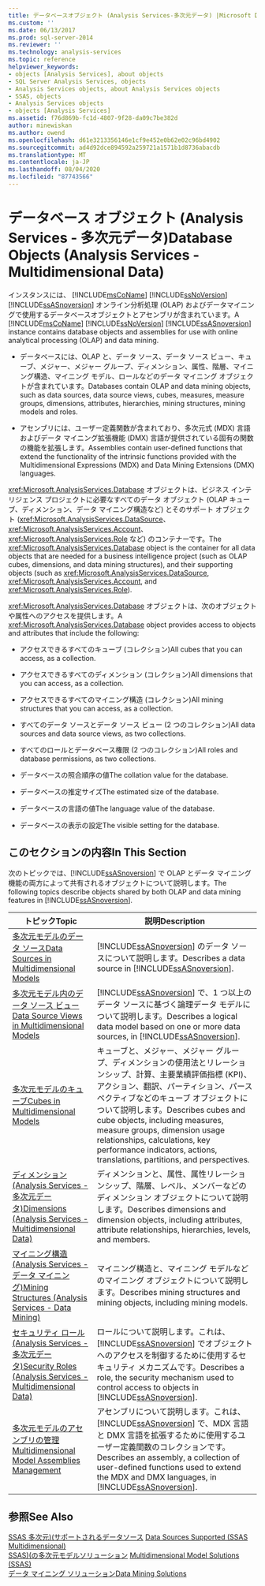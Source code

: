 ```yaml
---
title: データベースオブジェクト (Analysis Services-多次元データ) |Microsoft Docs
ms.custom: ''
ms.date: 06/13/2017
ms.prod: sql-server-2014
ms.reviewer: ''
ms.technology: analysis-services
ms.topic: reference
helpviewer_keywords:
- objects [Analysis Services], about objects
- SQL Server Analysis Services, objects
- Analysis Services objects, about Analysis Services objects
- SSAS, objects
- Analysis Services objects
- objects [Analysis Services]
ms.assetid: f76d869b-fc1d-4807-9f28-da09c7be382d
author: minewiskan
ms.author: owend
ms.openlocfilehash: d61e3213356146e1cf9e452e0b62e02c96bd4902
ms.sourcegitcommit: ad4d92dce894592a259721a1571b1d8736abacdb
ms.translationtype: MT
ms.contentlocale: ja-JP
ms.lasthandoff: 08/04/2020
ms.locfileid: "87743566"
---
```

# <a name="database-objects-analysis-services---multidimensional-data"></a><span data-ttu-id="79454-102">データベース オブジェクト (Analysis Services - 多次元データ)</span><span class="sxs-lookup"><span data-stu-id="79454-102">Database Objects (Analysis Services - Multidimensional Data)</span></span>
  <span data-ttu-id="79454-103">インスタンスには、 [!INCLUDE[msCoName](../../../includes/msconame-md.md)] [!INCLUDE[ssNoVersion](../../../includes/ssnoversion-md.md)] [!INCLUDE[ssASnoversion](../../../includes/ssasnoversion-md.md)] オンライン分析処理 (OLAP) およびデータマイニングで使用するデータベースオブジェクトとアセンブリが含まれています。</span><span class="sxs-lookup"><span data-stu-id="79454-103">A [!INCLUDE[msCoName](../../../includes/msconame-md.md)] [!INCLUDE[ssNoVersion](../../../includes/ssnoversion-md.md)] [!INCLUDE[ssASnoversion](../../../includes/ssasnoversion-md.md)] instance contains database objects and assemblies for use with online analytical processing (OLAP) and data mining.</span></span>  
  
-   <span data-ttu-id="79454-104">データベースには、OLAP と、データ ソース、データ ソース ビュー、キューブ、メジャー、メジャー グループ、ディメンション、属性、階層、マイニング構造、マイニング モデル、ロールなどのデータ マイニング オブジェクトが含まれています。</span><span class="sxs-lookup"><span data-stu-id="79454-104">Databases contain OLAP and data mining objects, such as data sources, data source views, cubes, measures, measure groups, dimensions, attributes, hierarchies, mining structures, mining models and roles.</span></span>  
  
-   <span data-ttu-id="79454-105">アセンブリには、ユーザー定義関数が含まれており、多次元式 (MDX) 言語およびデータ マイニング拡張機能 (DMX) 言語が提供されている固有の関数の機能を拡張します。</span><span class="sxs-lookup"><span data-stu-id="79454-105">Assemblies contain user-defined functions that extend the functionality of the intrinsic functions provided with the Multidimensional Expressions (MDX) and Data Mining Extensions (DMX) languages.</span></span>  
  
 <span data-ttu-id="79454-106"><xref:Microsoft.AnalysisServices.Database> オブジェクトは、ビジネス インテリジェンス プロジェクトに必要なすべてのデータ オブジェクト (OLAP キューブ、ディメンション、データ マイニング構造など) とそのサポート オブジェクト (<xref:Microsoft.AnalysisServices.DataSource>、<xref:Microsoft.AnalysisServices.Account>、<xref:Microsoft.AnalysisServices.Role> など) のコンテナーです。</span><span class="sxs-lookup"><span data-stu-id="79454-106">The <xref:Microsoft.AnalysisServices.Database> object is the container for all data objects that are needed for a business intelligence project (such as OLAP cubes, dimensions, and data mining structures), and their supporting objects (such as <xref:Microsoft.AnalysisServices.DataSource>, <xref:Microsoft.AnalysisServices.Account>, and <xref:Microsoft.AnalysisServices.Role>).</span></span>  
  
 <span data-ttu-id="79454-107"><xref:Microsoft.AnalysisServices.Database> オブジェクトは、次のオブジェクトや属性へのアクセスを提供します。</span><span class="sxs-lookup"><span data-stu-id="79454-107">A <xref:Microsoft.AnalysisServices.Database> object provides access to objects and attributes that include the following:</span></span>  
  
-   <span data-ttu-id="79454-108">アクセスできるすべてのキューブ (コレクション)</span><span class="sxs-lookup"><span data-stu-id="79454-108">All cubes that you can access, as a collection.</span></span>  
  
-   <span data-ttu-id="79454-109">アクセスできるすべてのディメンション (コレクション)</span><span class="sxs-lookup"><span data-stu-id="79454-109">All dimensions that you can access, as a collection.</span></span>  
  
-   <span data-ttu-id="79454-110">アクセスできるすべてのマイニング構造 (コレクション)</span><span class="sxs-lookup"><span data-stu-id="79454-110">All mining structures that you can access, as a collection.</span></span>  
  
-   <span data-ttu-id="79454-111">すべてのデータ ソースとデータ ソース ビュー (2 つのコレクション)</span><span class="sxs-lookup"><span data-stu-id="79454-111">All data sources and data source views, as two collections.</span></span>  
  
-   <span data-ttu-id="79454-112">すべてのロールとデータベース権限 (2 つのコレクション)</span><span class="sxs-lookup"><span data-stu-id="79454-112">All roles and database permissions, as two collections.</span></span>  
  
-   <span data-ttu-id="79454-113">データベースの照合順序の値</span><span class="sxs-lookup"><span data-stu-id="79454-113">The collation value for the database.</span></span>  
  
-   <span data-ttu-id="79454-114">データベースの推定サイズ</span><span class="sxs-lookup"><span data-stu-id="79454-114">The estimated size of the database.</span></span>  
  
-   <span data-ttu-id="79454-115">データベースの言語の値</span><span class="sxs-lookup"><span data-stu-id="79454-115">The language value of the database.</span></span>  
  
-   <span data-ttu-id="79454-116">データベースの表示の設定</span><span class="sxs-lookup"><span data-stu-id="79454-116">The visible setting for the database.</span></span>  
  
## <a name="in-this-section"></a><span data-ttu-id="79454-117">このセクションの内容</span><span class="sxs-lookup"><span data-stu-id="79454-117">In This Section</span></span>  
 <span data-ttu-id="79454-118">次のトピックでは、[!INCLUDE[ssASnoversion](../../../includes/ssasnoversion-md.md)] で OLAP とデータ マイニング機能の両方によって共有されるオブジェクトについて説明します。</span><span class="sxs-lookup"><span data-stu-id="79454-118">The following topics describe objects shared by both OLAP and data mining features in [!INCLUDE[ssASnoversion](../../../includes/ssasnoversion-md.md)].</span></span>  
  
|<span data-ttu-id="79454-119">トピック</span><span class="sxs-lookup"><span data-stu-id="79454-119">Topic</span></span>|<span data-ttu-id="79454-120">説明</span><span class="sxs-lookup"><span data-stu-id="79454-120">Description</span></span>|  
|-----------|-----------------|  
|[<span data-ttu-id="79454-121">多次元モデルのデータ ソース</span><span class="sxs-lookup"><span data-stu-id="79454-121">Data Sources in Multidimensional Models</span></span>](../data-sources-in-multidimensional-models.md)|<span data-ttu-id="79454-122">[!INCLUDE[ssASnoversion](../../../includes/ssasnoversion-md.md)] のデータ ソースについて説明します。</span><span class="sxs-lookup"><span data-stu-id="79454-122">Describes a data source in [!INCLUDE[ssASnoversion](../../../includes/ssasnoversion-md.md)].</span></span>|  
|[<span data-ttu-id="79454-123">多次元モデル内のデータ ソース ビュー</span><span class="sxs-lookup"><span data-stu-id="79454-123">Data Source Views in Multidimensional Models</span></span>](../data-source-views-in-multidimensional-models.md)|<span data-ttu-id="79454-124">[!INCLUDE[ssASnoversion](../../../includes/ssasnoversion-md.md)] で、1 つ以上のデータ ソースに基づく論理データ モデルについて説明します。</span><span class="sxs-lookup"><span data-stu-id="79454-124">Describes a logical data model based on one or more data sources, in [!INCLUDE[ssASnoversion](../../../includes/ssasnoversion-md.md)].</span></span>|  
|[<span data-ttu-id="79454-125">多次元モデルのキューブ</span><span class="sxs-lookup"><span data-stu-id="79454-125">Cubes in Multidimensional Models</span></span>](../cubes-in-multidimensional-models.md)|<span data-ttu-id="79454-126">キューブと、メジャー、メジャー グループ、ディメンションの使用法とリレーションシップ、計算、主要業績評価指標 (KPI)、アクション、翻訳、パーティション、パースペクティブなどのキューブ オブジェクトについて説明します。</span><span class="sxs-lookup"><span data-stu-id="79454-126">Describes cubes and cube objects, including measures, measure groups, dimension usage relationships, calculations, key performance indicators, actions, translations, partitions, and perspectives.</span></span>|  
|[<span data-ttu-id="79454-127">ディメンション &#40;Analysis Services - 多次元データ&#41;</span><span class="sxs-lookup"><span data-stu-id="79454-127">Dimensions &#40;Analysis Services - Multidimensional Data&#41;</span></span>](../../multidimensional-models-olap-logical-dimension-objects/dimensions-analysis-services-multidimensional-data.md)|<span data-ttu-id="79454-128">ディメンションと、属性、属性リレーションシップ、階層、レベル、メンバーなどのディメンション オブジェクトについて説明します。</span><span class="sxs-lookup"><span data-stu-id="79454-128">Describes dimensions and dimension objects, including attributes, attribute relationships, hierarchies, levels, and members.</span></span>|  
|[<span data-ttu-id="79454-129">マイニング構造 (Analysis Services - データ マイニング)</span><span class="sxs-lookup"><span data-stu-id="79454-129">Mining Structures &#40;Analysis Services - Data Mining&#41;</span></span>](../../data-mining/mining-structures-analysis-services-data-mining.md)|<span data-ttu-id="79454-130">マイニング構造と、マイニング モデルなどのマイニング オブジェクトについて説明します。</span><span class="sxs-lookup"><span data-stu-id="79454-130">Describes mining structures and mining objects, including mining models.</span></span>|  
|[<span data-ttu-id="79454-131">セキュリティ ロール (Analysis Services - 多次元データ)</span><span class="sxs-lookup"><span data-stu-id="79454-131">Security Roles  &#40;Analysis Services - Multidimensional Data&#41;</span></span>](security-roles-analysis-services-multidimensional-data.md)|<span data-ttu-id="79454-132">ロールについて説明します。これは、[!INCLUDE[ssASnoversion](../../../includes/ssasnoversion-md.md)] でオブジェクトへのアクセスを制御するために使用するセキュリティ メカニズムです。</span><span class="sxs-lookup"><span data-stu-id="79454-132">Describes a role, the security mechanism used to control access to objects in [!INCLUDE[ssASnoversion](../../../includes/ssasnoversion-md.md)].</span></span>|  
|[<span data-ttu-id="79454-133">多次元モデルのアセンブリの管理</span><span class="sxs-lookup"><span data-stu-id="79454-133">Multidimensional Model Assemblies Management</span></span>](../multidimensional-model-assemblies-management.md)|<span data-ttu-id="79454-134">アセンブリについて説明します。これは、[!INCLUDE[ssASnoversion](../../../includes/ssasnoversion-md.md)] で、MDX 言語と DMX 言語を拡張するために使用するユーザー定義関数のコレクションです。</span><span class="sxs-lookup"><span data-stu-id="79454-134">Describes an assembly, a collection of user-defined functions used to extend the MDX and DMX languages, in [!INCLUDE[ssASnoversion](../../../includes/ssasnoversion-md.md)].</span></span>|  
  
## <a name="see-also"></a><span data-ttu-id="79454-135">参照</span><span class="sxs-lookup"><span data-stu-id="79454-135">See Also</span></span>  
 <span data-ttu-id="79454-136">[SSAS 多次元&#41;&#40;サポートされるデータソース](../supported-data-sources-ssas-multidimensional.md) </span><span class="sxs-lookup"><span data-stu-id="79454-136">[Data Sources Supported &#40;SSAS Multidimensional&#41;](../supported-data-sources-ssas-multidimensional.md) </span></span>  
 <span data-ttu-id="79454-137">[SSAS&#41;&#40;の多次元モデルソリューション](../multidimensional-model-solutions-ssas.md) </span><span class="sxs-lookup"><span data-stu-id="79454-137">[Multidimensional Model Solutions &#40;SSAS&#41;](../multidimensional-model-solutions-ssas.md) </span></span>  
 [<span data-ttu-id="79454-138">データ マイニング ソリューション</span><span class="sxs-lookup"><span data-stu-id="79454-138">Data Mining Solutions</span></span>](../../data-mining/data-mining-solutions.md)  
  
  
